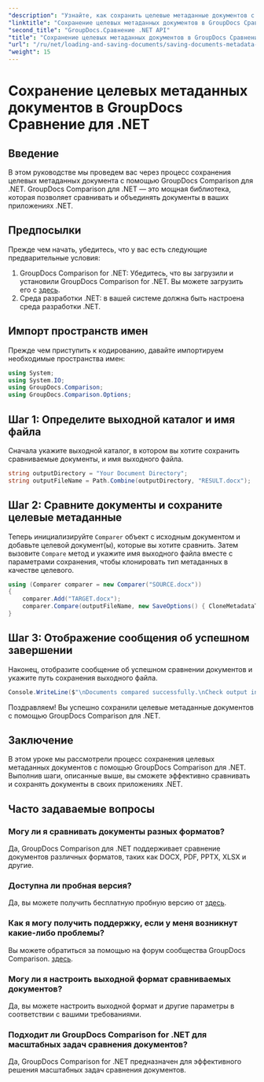 ```yaml
---
"description": "Узнайте, как сохранить целевые метаданные документов с помощью GroupDocs Comparison для .NET. Простые шаги для эффективного сравнения документов в ваших приложениях .NET."
"linktitle": "Сохранение целевых метаданных документов в GroupDocs Сравнение для .NET"
"second_title": "GroupDocs.Сравнение .NET API"
"title": "Сохранение целевых метаданных документов в GroupDocs Сравнение для .NET"
"url": "/ru/net/loading-and-saving-documents/saving-documents-metadata-target/"
"weight": 15
---
```


# Сохранение целевых метаданных документов в GroupDocs Сравнение для .NET

## Введение
В этом руководстве мы проведем вас через процесс сохранения целевых метаданных документа с помощью GroupDocs Comparison для .NET. GroupDocs Comparison для .NET — это мощная библиотека, которая позволяет сравнивать и объединять документы в ваших приложениях .NET.
## Предпосылки
Прежде чем начать, убедитесь, что у вас есть следующие предварительные условия:
1. GroupDocs Comparison for .NET: Убедитесь, что вы загрузили и установили GroupDocs Comparison for .NET. Вы можете загрузить его с [здесь](https://releases.groupdocs.com/comparison/net/).
2. Среда разработки .NET: в вашей системе должна быть настроена среда разработки .NET.

## Импорт пространств имен
Прежде чем приступить к кодированию, давайте импортируем необходимые пространства имен:
```csharp
using System;
using System.IO;
using GroupDocs.Comparison;
using GroupDocs.Comparison.Options;
```
## Шаг 1: Определите выходной каталог и имя файла
Сначала укажите выходной каталог, в котором вы хотите сохранить сравниваемые документы, и имя выходного файла.
```csharp
string outputDirectory = "Your Document Directory";
string outputFileName = Path.Combine(outputDirectory, "RESULT.docx");
```
## Шаг 2: Сравните документы и сохраните целевые метаданные
Теперь инициализируйте `Comparer` объект с исходным документом и добавьте целевой документ(ы), которые вы хотите сравнить. Затем вызовите `Compare` метод и укажите имя выходного файла вместе с параметрами сохранения, чтобы клонировать тип метаданных в качестве целевого.
```csharp
using (Comparer comparer = new Comparer("SOURCE.docx"))
{
    comparer.Add("TARGET.docx");
    comparer.Compare(outputFileName, new SaveOptions() { CloneMetadataType = MetadataType.Target });
}
```
## Шаг 3: Отображение сообщения об успешном завершении
Наконец, отобразите сообщение об успешном сравнении документов и укажите путь сохранения выходного файла.
```csharp
Console.WriteLine($"\nDocuments compared successfully.\nCheck output in {outputDirectory}.");
```
Поздравляем! Вы успешно сохранили целевые метаданные документов с помощью GroupDocs Comparison для .NET.

## Заключение
В этом уроке мы рассмотрели процесс сохранения целевых метаданных документов с помощью GroupDocs Comparison для .NET. Выполнив шаги, описанные выше, вы сможете эффективно сравнивать и сохранять документы в своих приложениях .NET.
## Часто задаваемые вопросы
### Могу ли я сравнивать документы разных форматов?
Да, GroupDocs Comparison для .NET поддерживает сравнение документов различных форматов, таких как DOCX, PDF, PPTX, XLSX и другие.
### Доступна ли пробная версия?
Да, вы можете получить бесплатную пробную версию от [здесь](https://releases.groupdocs.com/).
### Как я могу получить поддержку, если у меня возникнут какие-либо проблемы?
Вы можете обратиться за помощью на форум сообщества GroupDocs Comparison. [здесь](https://forum.groupdocs.com/c/comparison/12).
### Могу ли я настроить выходной формат сравниваемых документов?
Да, вы можете настроить выходной формат и другие параметры в соответствии с вашими требованиями.
### Подходит ли GroupDocs Comparison for .NET для масштабных задач сравнения документов?
Да, GroupDocs Comparison for .NET предназначен для эффективного решения масштабных задач сравнения документов.